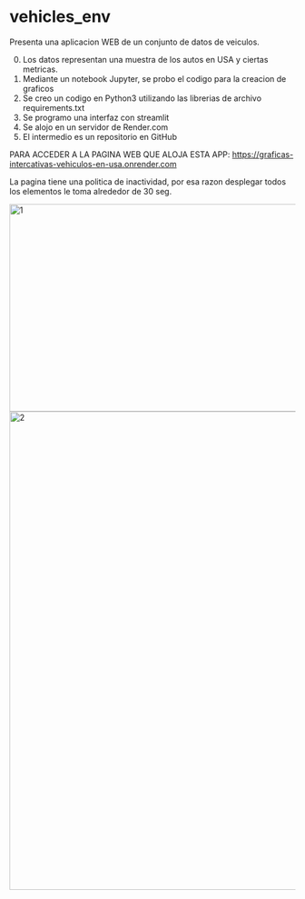 # vehicles_env
Presenta una aplicacion WEB de un conjunto de datos de veiculos.

0. Los datos representan una muestra de los autos en USA y ciertas metricas.
1. Mediante un notebook Jupyter, se probo el codigo para la creacion de graficos
2. Se creo un codigo en Python3 utilizando las librerias de archivo requirements.txt
3. Se programo una interfaz con streamlit
4. Se alojo en un servidor de Render.com
5. El intermedio es un repositorio en GitHub

PARA ACCEDER A LA PAGINA WEB QUE ALOJA ESTA APP:
https://graficas-intercativas-vehiculos-en-usa.onrender.com

La pagina tiene una politica de inactividad, por esa razon desplegar
todos los elementos le toma alrededor de 30 seg.

<img width="747" height="365" alt="1" src="https://github.com/user-attachments/assets/cc87513a-9fa6-49ed-9056-a2900a1d90f1" />
<img width="898" height="842" alt="2" src="https://github.com/user-attachments/assets/ac667c65-86d6-4f4a-a564-60eadf278742" />
